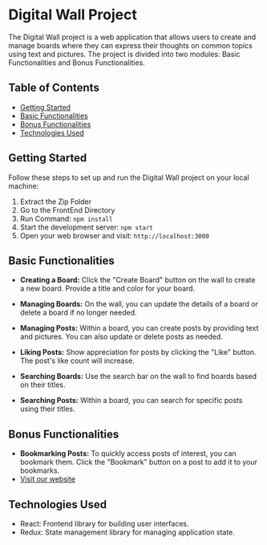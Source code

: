 # Digital Wall Project

The Digital Wall project is a web application that allows users to create and manage boards where they can express their thoughts on common topics using text and pictures. The project is divided into two modules: Basic Functionalities and Bonus Functionalities.

## Table of Contents

- [Getting Started](#getting-started)
- [Basic Functionalities](#basic-functionalities)
- [Bonus Functionalities](#bonus-functionalities)
- [Technologies Used](#technologies-used)

## Getting Started

Follow these steps to set up and run the Digital Wall project on your local machine:

1. Extract the Zip Folder
2. Go to the FrontEnd Directory
3. Run Command: `npm install`
4. Start the development server: `npm start`
5. Open your web browser and visit: `http://localhost:3000`

## Basic Functionalities

- **Creating a Board:** Click the "Create Board" button on the wall to create a new board. Provide a title and color for your board.

- **Managing Boards:** On the wall, you can update the details of a board or delete a board if no longer needed.

- **Managing Posts:** Within a board, you can create posts by providing text and pictures. You can also update or delete posts as needed.

- **Liking Posts:** Show appreciation for posts by clicking the "Like" button. The post's like count will increase.

- **Searching Boards:** Use the search bar on the wall to find boards based on their titles.

- **Searching Posts:** Within a board, you can search for specific posts using their titles.

## Bonus Functionalities

- **Bookmarking Posts:** To quickly access posts of interest, you can bookmark them. Click the "Bookmark" button on a post to add it to your bookmarks.
- [Visit our website](https://digitalwalltoddleassignment.netlify.app/post)

## Technologies Used

- React: Frontend library for building user interfaces.
- Redux: State management library for managing application state.
